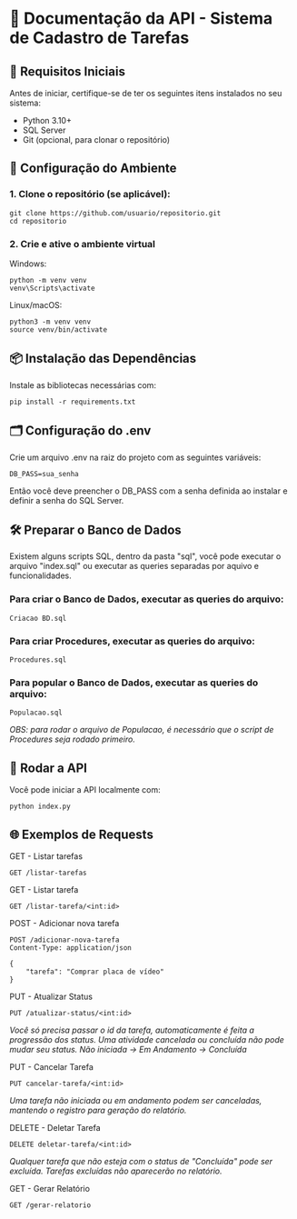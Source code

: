 # 📘 Documentação da API - Sistema de Cadastro de Tarefas

## 🔧 Requisitos Iniciais

Antes de iniciar, certifique-se de ter os seguintes itens instalados no seu sistema:

* Python 3.10+
* SQL Server
* Git (opcional, para clonar o repositório)

## 📁 Configuração do Ambiente
### 1. Clone o repositório (se aplicável):

    git clone https://github.com/usuario/repositorio.git
    cd repositorio


### 2. Crie e ative o ambiente virtual

Windows:

    python -m venv venv
    venv\Scripts\activate

Linux/macOS:

    python3 -m venv venv
    source venv/bin/activate

## 📦 Instalação das Dependências
Instale as bibliotecas necessárias com:

    pip install -r requirements.txt

## 🗂️ Configuração do .env

Crie um arquivo .env na raiz do projeto com as seguintes variáveis:

    DB_PASS=sua_senha

Então você deve preencher o DB_PASS com a senha definida ao instalar e definir a senha do SQL Server.

## 🛠️ Preparar o Banco de Dados

Existem alguns scripts SQL, dentro da pasta "sql", você pode executar o arquivo "index.sql" ou executar as queries separadas por aquivo e funcionalidades.

### Para criar o Banco de Dados, executar as queries do arquivo:
    
    Criacao BD.sql

### Para criar Procedures, executar as queries do arquivo:
    
    Procedures.sql

### Para popular o Banco de Dados, executar as queries do arquivo:
    
    Populacao.sql
    
_OBS: para rodar o arquivo de Populacao, é necessário que o script de Procedures seja rodado primeiro._

## 🚀 Rodar a API

Você pode iniciar a API localmente com:

    python index.py
    

## 🌐 Exemplos de Requests
GET - Listar tarefas

    GET /listar-tarefas

GET - Listar tarefa

    GET /listar-tarefa/<int:id>

POST - Adicionar nova tarefa

    POST /adicionar-nova-tarefa
    Content-Type: application/json
    
    {
        "tarefa": "Comprar placa de vídeo"
    }

PUT - Atualizar Status
    
    PUT /atualizar-status/<int:id>
_Você só precisa passar o id da tarefa, automaticamente é feita a progressão dos status. Uma atividade cancelada ou concluída não pode mudar seu status._
_Não iniciada -> Em Andamento -> Concluída_



PUT - Cancelar Tarefa

    PUT cancelar-tarefa/<int:id>
_Uma tarefa não iniciada ou em andamento podem ser canceladas, mantendo o registro para geração do relatório._

DELETE - Deletar Tarefa

    DELETE deletar-tarefa/<int:id>
_Qualquer tarefa que não esteja com o status de "Concluída" pode ser excluída. Tarefas excluídas não aparecerão no relatório._

GET - Gerar Relatório

    GET /gerar-relatorio

